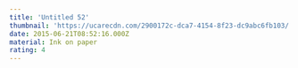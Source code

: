 ```yaml
---
title: 'Untitled 52'
thumbnail: 'https://ucarecdn.com/2900172c-dca7-4154-8f23-dc9abc6fb103/'
date: 2015-06-21T08:52:16.000Z
material: Ink on paper
rating: 4
---
```

